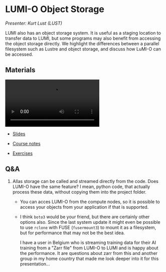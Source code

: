 # LUMI-O Object Storage

*Presenter: Kurt Lust (LUST)*

LUMI also has an object storage system. It is useful as a staging location
to transfer data to LUMI, but some programs may also benefit from accessing the 
object storage directly.
We highlight the differences
between a parallel filesystem such as Lustre and object storage, and discuss how
LuMI-O can be accessed.


## Materials

<!--
Materials will be made available during and after the lecture
-->

<video src="https://462000265.lumidata.eu/2day-20241210/recordings/10-ObjectStorage.mp4" controls="controls"></video>

-   [Slides](https://462000265.lumidata.eu/2day-20241210/files/LUMI-2day-20241210-10-ObjectStorage.pdf)

-   [Course notes](10-ObjectStorage.md)

-   [Exercises](E10-ObjectStorage.md)

<!--
-   A video recording will follow.
-->


## Q&A

1.  Allas storage can be called and streamed directly from the code. Does LUMI-O have the same feature? I mean, python code, that actually process these data, without copying them into the project folder.

    -   You can acces LUMI-O from the compute nodes, so it is possible to access your objects from your application if that is supported.

    -   I think `boto3` would be your friend, but there are certainly other options also. Since the last system update it might even be possible to use `rclone` with FUSE (`fusermount3`) to mount it as a filesystem, but for performance that may not be the best idea.

        I have a user in Belgium who is streaming training data for their AI training from a "Zarr file" from LUMI-O to LUMI and is happy about the performance. It are questions about zarr from this and another group in my home country that made me look deeper into it for this presentation...


